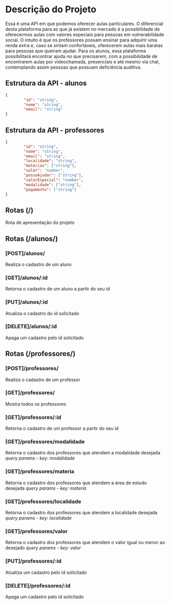 # Descrição do Projeto
Essa é uma API em que podemos oferecer aulas particulares. O diferencial desta plataforma para as que já existem no mercado é a possibilidade de oferecermos aulas com valores especiais para pessoas em vulnerabilidade social.
O intuito é que os professores possam ensinar para adquirir uma renda extra e, caso se sintam confortáveis, oferecerem aulas mais baratas para pessoas que queiram ajudar. 
Para os alunos, essa plataforma possibilitará encontrar ajuda no que precisarem, com a possibilidade de encontrarem aulas por videochamada, presenciais e até mesmo via chat, contemplando assim pessoas que possuam deficiência auditiva.



## Estrutura da API - alunos
``` json
{
        "id": "string",
        "nome": "string",
        "email": "string"
}
```

## Estrutura da API - professores
``` json
{
        "id": "string",
        "nome": "string",
        "email": "string",
        "localidade": "string",
        "materias": ["string"],
        "valor": "number",
        "possoAjudar": ["string"],
        "valorEspecial": "number",
        "modalidade": ["string"],
        "pagamento": ["string"]
}
```
## Rotas (/)
Rota de apresentação do projeto

## Rotas (/alunos/)

### [POST]/alunos/
Realiza o cadastro de um aluno

### [GET]/alunos/:id
Retorna o cadastro de um aluno a partir do seu id

### [PUT]/alunos/:id
Atualiza o cadastro do id solicitado

### [DELETE]/alunos/:id
Apaga um cadastro pelo id solicitado

## Rotas (/professores/)

### [POST]/professores/
Realiza o cadastro de um professor

### [GET]/professores/
Mostra todos os professores

### [GET]/professores/:id
Retorna o cadastro de um professor a partir do seu id

### [GET]/professores/modalidade
Retorna o cadastro dos professores que atendem a modalidade desejada
*query params - key: modalidade*

### [GET]/professores/materia
Retorna o cadastro dos professores que atendem a área de estudo desejada
*query params - key: materia*

### [GET]/professores/localidade
Retorna o cadastro dos professores que atendem a localidade desejada
*query params - key: localidade*

### [GET]/professores/valor
Retorna o cadastro dos professores que atendem o valor igual ou menor ao desejado
*query params - key: valor*

### [PUT]/professores/:id
Atualiza um cadastro pelo id solicitado

### [DELETE]/professores/:id
Apaga um cadastro pelo id solicitado


